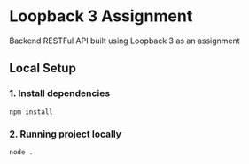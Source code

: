 # Loopback 3 Assignment
Backend RESTFul API built using Loopback 3 as an assignment

## Local Setup

### 1. Install dependencies

```
npm install
```

### 2. Running project locally

```
node .
```